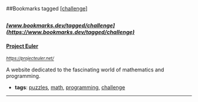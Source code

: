 ##Bookmarks tagged [[challenge]](https://www.bookmarks.dev?q=[challenge])

_<sup><sup>[www.bookmarks.dev/tagged/challenge](https://www.bookmarks.dev/tagged/challenge)</sup></sup>_
---
#### [Project Euler](https://projecteuler.net/)
_<sup>https://projecteuler.net/</sup>_

A website dedicated to the fascinating world of mathematics and programming. 
* **tags**: [puzzles](../tagged/puzzles.md), [math](../tagged/math.md), [programming](../tagged/programming.md), [challenge](../tagged/challenge.md)
---
